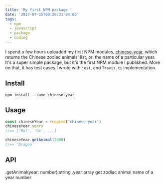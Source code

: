 ```yaml
---
title: 'My first NPM package '
date: '2017-07-15T00:26:31-04:00'
tags:
  - npm
  - javascript
  - package
  - coding
---
```


I spend a few hours uploaded my first NPM modules, [chinese-year](https://github.com/wangsongiam/chinese-year), which returns the Chinese zodiac animals' list, or, the name of a particular year. It's a super simple package, but it's the first NPM module I published. More on that, it has test cases I wrote with `jest`, and `Travis.ci` implementation.

## Install

```
npm install --save chinese-year
```

## Usage

```js
const chineseYear = require('chinese-year')
chineseYear.years
//=> ['Rat', 'Ox', ...]

chineseYear.getAnimal(2000)
//=> 'Dragon'
```

## API

.getAnimal(year: number):string
.year:array
get zodiac animal name of a year number
